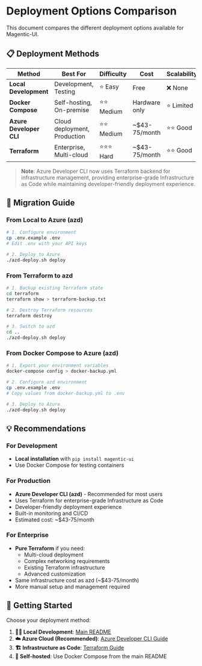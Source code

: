 # Deployment Options Comparison

This document compares the different deployment options available for Magentic-UI.

## 📋 Deployment Methods

| Method | Best For | Difficulty | Cost | Scalability | Management |
|--------|----------|------------|------|-------------|------------|
| **Local Development** | Development, Testing | ⭐ Easy | Free | ❌ None | Manual |
| **Docker Compose** | Self-hosting, On-premise | ⭐⭐ Medium | Hardware only | ⭐ Limited | Manual |
| **Azure Developer CLI** | Cloud deployment, Production | ⭐⭐ Medium | ~$43-75/month | ⭐⭐ Good | Automated |
| **Terraform** | Enterprise, Multi-cloud | ⭐⭐⭐ Hard | ~$43-75/month | ⭐⭐ Good | Manual |

> **Note**: Azure Developer CLI now uses Terraform backend for infrastructure management, providing enterprise-grade Infrastructure as Code while maintaining developer-friendly deployment experience.

## 🔄 Migration Guide

### From Local to Azure (azd)
```bash
# 1. Configure environment
cp .env.example .env
# Edit .env with your API keys

# 2. Deploy to Azure
./azd-deploy.sh deploy
```

### From Terraform to azd
```bash
# 1. Backup existing Terraform state
cd terraform
terraform show > terraform-backup.txt

# 2. Destroy Terraform resources
terraform destroy

# 3. Switch to azd
cd ..
./azd-deploy.sh deploy
```

### From Docker Compose to Azure (azd)
```bash
# 1. Export your environment variables
docker-compose config > docker-backup.yml

# 2. Configure azd environment
cp .env.example .env
# Copy values from docker-backup.yml to .env

# 3. Deploy to Azure
./azd-deploy.sh deploy
```

## 💡 Recommendations

### For Development
- **Local installation** with `pip install magentic-ui`
- Use Docker Compose for testing containers

### For Production
- **Azure Developer CLI (azd)** - Recommended for most users
- Uses Terraform for enterprise-grade Infrastructure as Code
- Developer-friendly deployment experience
- Built-in monitoring and CI/CD
- Estimated cost: ~$43-75/month

### For Enterprise
- **Pure Terraform** if you need:
  - Multi-cloud deployment
  - Complex networking requirements
  - Existing Terraform infrastructure
  - Advanced customization
- Same infrastructure cost as azd (~$43-75/month)
- More manual setup and management required

## 🚀 Getting Started

Choose your deployment method:

1. **🧑‍💻 Local Development**: [Main README](README.md#installation)
2. **☁️ Azure Cloud (Recommended)**: [Azure Developer CLI Guide](AZD_README.md)
3. **🏗️ Infrastructure as Code**: [Terraform Guide](terraform/README.md)
4. **🐳 Self-hosted**: Use Docker Compose from the main README
